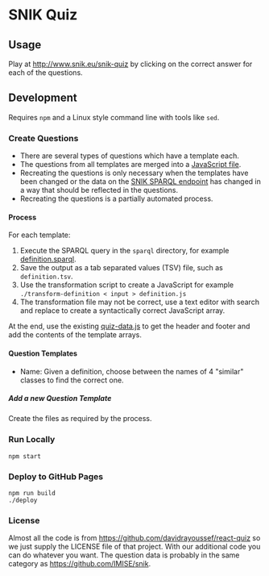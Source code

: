 # SNIK Quiz

## Usage
Play at http://www.snik.eu/snik-quiz by clicking on the correct answer for each of the questions.

## Development
Requires `npm` and a Linux style command line with tools like `sed`.

### Create Questions

* There are several types of questions which have a template each.
* The questions from all templates are merged into a [JavaScript file](src/data/quiz-data.js).
* Recreating the questions is only necessary when the templates have been changed or the data on the [SNIK SPARQL endpoint](https://www.snik.eu/sparql) has changed in a way that should be reflected in the questions.
* Recreating the questions is a partially automated process.

#### Process
For each template:

1. Execute the SPARQL query in the `sparql` directory, for example [definition.sparql](sparql/definition.sparql).
2. Save the output as a tab separated values (TSV) file, such as `definition.tsv`.
3. Use the transformation script to create a JavaScript  for example `./transform-definition < input > definition.js`
4. The transformation file may not be correct, use a text editor with search and replace to create a syntactically correct JavaScript array.

At the end, use the existing [quiz-data.js](src/data/quiz-data.js) to get the header and footer and add the contents of the template arrays.

#### Question Templates

* Name: Given a definition, choose between the names of 4 "similar" classes to find the correct one.

##### Add a new Question Template
Create the files as required by the process.

### Run Locally
`npm start`

### Deploy to GitHub Pages

    npm run build
    ./deploy

### License
Almost all the code is from https://github.com/davidrayoussef/react-quiz so we just supply the LICENSE file of that project. With our additional code you can do whatever you want. The question data is probably in the same category as https://github.com/IMISE/snik.
